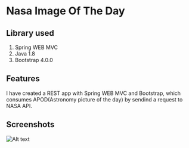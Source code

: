 # Nasa Image Of The Day

## Library used
1. Spring WEB MVC
2. Java 1.8
3. Bootstrap 4.0.0


## Features
I have created a REST app with Spring WEB MVC and Bootstrap, which consumes APOD(Astronomy picture of the day) by sendind a request to NASA API.

## Screenshots

![Alt text](https://user-images.githubusercontent.com/64020673/94483917-e8322c80-01db-11eb-915c-85a499fc52d9.png?raw=true "APOD")
